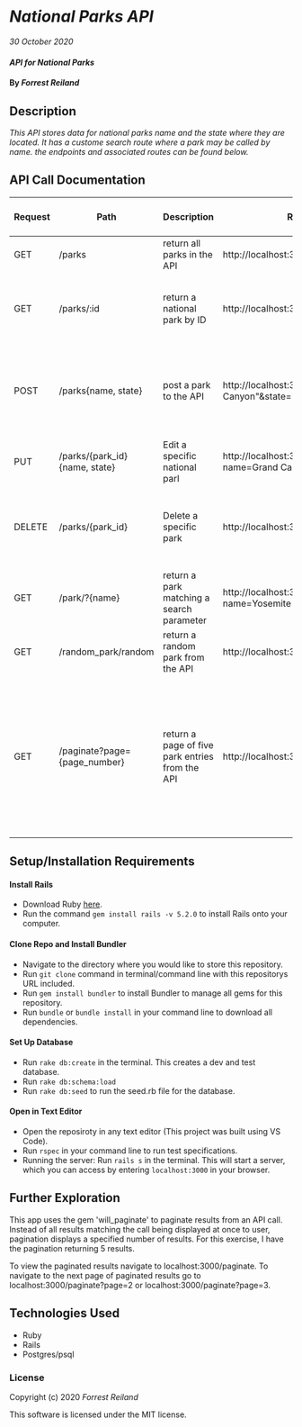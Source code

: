 # _National Parks API_

_30 October 2020_

#### _API for National Parks_

#### By _**Forrest Reiland**_

## Description

_This API stores data for national parks name and the state where they are located. It has a custome search route where a park may be called by name. the endpoints and associated routes can be found below._

## API Call Documentation

| Request | Path | Description | Request URL | Response Header | Response Body Example | Error Header | Error Response Body |
| ------- | ---- | ----------- | ----------- |---------------- | --------------------- | ------------ | ------------------- |
| GET | /parks | return all parks in the API | http://localhost:3000/parks | 200: OK | { "id":1, "name": "Zion National Park", "state":"Utah"}| - | - |
| GET | /parks/:id | return a national park by ID | http://localhost:3000/parks/10 | 200: OK | { "id":10, "name": "Yosemite National Park", "state":"California"}| 404: not_found | { "message": "couldn't find park with 'id' = 10"}
| POST | /parks{name, state} | post a park to the API | http://localhost:3000/parks?name="Grand Canyon"&state="Arizona" | 201: created | {"id" = 11, "name" = "Grand Canyon", "state" = "Arizona" } | 422: Unprocessable Entity | { "message": "Validation failed: Name can't be blank, State can't be blank } |
| PUT | /parks/{park_id}{name, state}  | Edit a specific national parl | http://localhost:3000/parks/15?name=Grand Canyon | 200: OK | { "message" : "park details have been updated sucessfully" } | - | - |
| DELETE | /parks/{park_id} | Delete a specific park | http://localhost:3000/parks/1000 | 200: OK | { "message": "delete sucsessful" } | 404: Not found | { "message": "Couldn't find park with 'id'=1000" } |
| GET | /park/?{name} | return a park matching a search parameter | http://localhost:3000/parks/?name=Yosemite | 200: OK | { "id": 6, "name": "Yosemite National Park", "state":"California"} | - | - |
| GET | /random_park/random | return a random park from the API | http://localhost:3000/random_park/random | 200: OK | { "id": 6, "name": "Yosemite National Park", "state":"California"} | - | - |
| GET | /paginate?page={page_number} | return a page of five park entries from the API | http://localhost:3000/paginate?page=4 | 200: OK | {"id":14,"name":"Zion National Park","state":"Utah"},{"id":15,"name":"Yosemite National Park","state":"California"},{"id":16,"name":"Crater Lake","state":"Oregon"},{"id":17,"name":"Grand Canyon National Park","state":"Arizona"},{"id":18,"name":"Glacier National Park","state":"Montana"} | - | - |

## Setup/Installation Requirements

#### Install Rails
* Download Ruby [here](https://www.learnhowtoprogram.com/ruby-and-rails/getting-started-with-ruby/ruby-installation-and-setup).
* Run the command `gem install rails -v 5.2.0` to install Rails onto your computer. 

#### Clone Repo and Install Bundler
* Navigate to the directory where you would like to store this repository.
* Run `git clone` command in terminal/command line with this repositorys URL included.
* Run `gem install bundler` to install Bundler to manage all gems for this repository.
* Run `bundle` or `bundle install` in your command line to download all dependencies.

#### Set Up Database

* Run `rake db:create` in the terminal. This creates a dev and test database.
* Run `rake db:schema:load` 
* Run `rake db:seed` to run the seed.rb file for the database.

#### Open in Text Editor
* Open the reposiroty in any text editor (This project was built using VS Code).
* Run `rspec` in your command line to run test specifications. 
* Running the server: Run `rails s` in the terminal. This will start a server, which you can access by entering `localhost:3000` in your browser.

## Further Exploration

This app uses the gem 'will_paginate' to paginate results from an API call. Instead of all results matching the call being displayed at once to user, pagination displays a specified number of results. For this exercise, I have the pagination returning 5 results.

To view the paginated results navigate to localhost:3000/paginate. To navigate to the next page of paginated results go to localhost:3000/paginate?page=2 or localhost:3000/paginate?page=3.





## Technologies Used

* Ruby
* Rails
* Postgres/psql

### License

Copyright (c) 2020 _Forrest Reiland_

This software is licensed under the MIT license.

    
